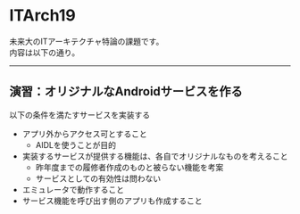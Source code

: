 # ITArch19
未来大のITアーキテクチャ特論の課題です。  
内容は以下の通り。  
___
## 演習：オリジナルなAndroidサービスを作る
以下の条件を満たすサービスを実装する
- アプリ外からアクセス可とすること
  - AIDLを使うことが目的
- 実装するサービスが提供する機能は、各自でオリジナルなものを考えること
  - 昨年度までの履修者作成のものと被らない機能を考案
  - サービスとしての有効性は問わない
- エミュレータで動作すること
- サービス機能を呼び出す側のアプリも作成すること
